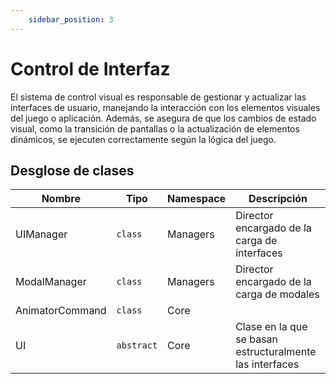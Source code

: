 ```yaml
---
    sidebar_position: 3
---
```


# Control de Interfaz

El sistema de control visual es responsable de gestionar y actualizar las interfaces de usuario, manejando la interacción con los elementos visuales del juego o aplicación. Además, se asegura de que los cambios de estado visual, como la transición de pantallas o la actualización de elementos dinámicos, se ejecuten correctamente según la lógica del juego.

## Desglose de clases

|Nombre|Tipo|Namespace|Descripción|
|-|-|-|-|
|UIManager|`class`|Managers|Director encargado de la carga de interfaces|
|ModalManager|`class`|Managers|Director encargado de la carga de modales|
|AnimatorCommand|`class`|Core||
|UI|`abstract`|Core|Clase en la que se basan estructuralmente las interfaces|